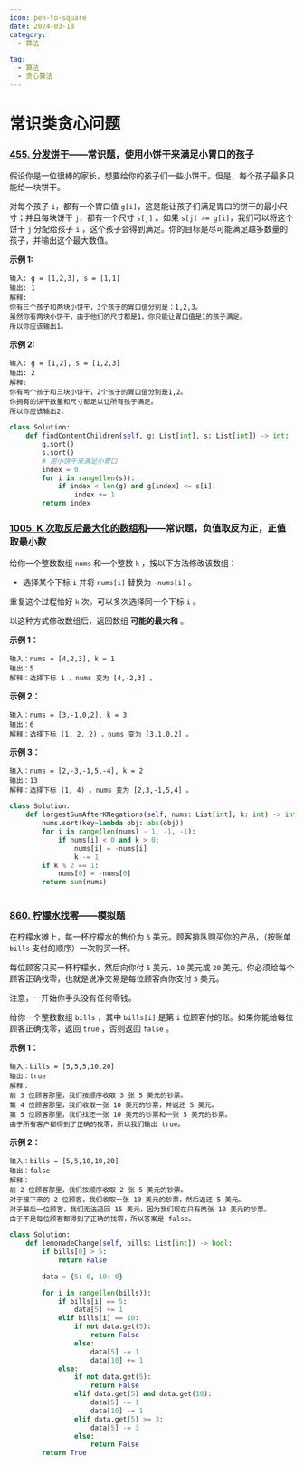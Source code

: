 ```yaml
---
icon: pen-to-square
date: 2024-03-18
category:
  - 算法

tag:
  - 算法
  - 贪心算法
---
```




# 常识类贪心问题



### [455. 分发饼干](https://leetcode.cn/problems/assign-cookies/)——常识题，使用小饼干来满足小胃口的孩子

假设你是一位很棒的家长，想要给你的孩子们一些小饼干。但是，每个孩子最多只能给一块饼干。

对每个孩子 `i`，都有一个胃口值 `g[i]`，这是能让孩子们满足胃口的饼干的最小尺寸；并且每块饼干 `j`，都有一个尺寸 `s[j]` 。如果 `s[j] >= g[i]`，我们可以将这个饼干 `j` 分配给孩子 `i` ，这个孩子会得到满足。你的目标是尽可能满足越多数量的孩子，并输出这个最大数值。

**示例 1:**

```
输入: g = [1,2,3], s = [1,1]
输出: 1
解释: 
你有三个孩子和两块小饼干，3个孩子的胃口值分别是：1,2,3。
虽然你有两块小饼干，由于他们的尺寸都是1，你只能让胃口值是1的孩子满足。
所以你应该输出1。
```

**示例 2:**

```
输入: g = [1,2], s = [1,2,3]
输出: 2
解释: 
你有两个孩子和三块小饼干，2个孩子的胃口值分别是1,2。
你拥有的饼干数量和尺寸都足以让所有孩子满足。
所以你应该输出2.
```

```python
class Solution:
    def findContentChildren(self, g: List[int], s: List[int]) -> int:
        g.sort()
        s.sort()
        # 用小饼干来满足小胃口
        index = 0
        for i in range(len(s)):
            if index < len(g) and g[index] <= s[i]: 
                index += 1
        return index 
```



### [1005. K 次取反后最大化的数组和](https://leetcode.cn/problems/maximize-sum-of-array-after-k-negations/)——常识题，负值取反为正，正值取最小数

给你一个整数数组 `nums` 和一个整数 `k` ，按以下方法修改该数组：

- 选择某个下标 `i` 并将 `nums[i]` 替换为 `-nums[i]` 。

重复这个过程恰好 `k` 次。可以多次选择同一个下标 `i` 。

以这种方式修改数组后，返回数组 **可能的最大和** 。

 

**示例 1：**

```
输入：nums = [4,2,3], k = 1
输出：5
解释：选择下标 1 ，nums 变为 [4,-2,3] 。
```

**示例 2：**

```
输入：nums = [3,-1,0,2], k = 3
输出：6
解释：选择下标 (1, 2, 2) ，nums 变为 [3,1,0,2] 。
```

**示例 3：**

```
输入：nums = [2,-3,-1,5,-4], k = 2
输出：13
解释：选择下标 (1, 4) ，nums 变为 [2,3,-1,5,4] 。
```

```python
class Solution:
    def largestSumAfterKNegations(self, nums: List[int], k: int) -> int:
        nums.sort(key=lambda obj: abs(obj))
        for i in range(len(nums) - 1, -1, -1):
            if nums[i] < 0 and k > 0:
                nums[i] = -nums[i]
                k -= 1
        if k % 2 == 1:
            nums[0] = -nums[0]
        return sum(nums)
    
```



### [860. 柠檬水找零](https://leetcode.cn/problems/lemonade-change/)——模拟题



在柠檬水摊上，每一杯柠檬水的售价为 `5` 美元。顾客排队购买你的产品，（按账单 `bills` 支付的顺序）一次购买一杯。

每位顾客只买一杯柠檬水，然后向你付 `5` 美元、`10` 美元或 `20` 美元。你必须给每个顾客正确找零，也就是说净交易是每位顾客向你支付 `5` 美元。

注意，一开始你手头没有任何零钱。

给你一个整数数组 `bills` ，其中 `bills[i]` 是第 `i` 位顾客付的账。如果你能给每位顾客正确找零，返回 `true` ，否则返回 `false` 。

 

**示例 1：**

```
输入：bills = [5,5,5,10,20]
输出：true
解释：
前 3 位顾客那里，我们按顺序收取 3 张 5 美元的钞票。
第 4 位顾客那里，我们收取一张 10 美元的钞票，并返还 5 美元。
第 5 位顾客那里，我们找还一张 10 美元的钞票和一张 5 美元的钞票。
由于所有客户都得到了正确的找零，所以我们输出 true。
```

**示例 2：**

```
输入：bills = [5,5,10,10,20]
输出：false
解释：
前 2 位顾客那里，我们按顺序收取 2 张 5 美元的钞票。
对于接下来的 2 位顾客，我们收取一张 10 美元的钞票，然后返还 5 美元。
对于最后一位顾客，我们无法退回 15 美元，因为我们现在只有两张 10 美元的钞票。
由于不是每位顾客都得到了正确的找零，所以答案是 false。
```

```python
class Solution:
    def lemonadeChange(self, bills: List[int]) -> bool:
        if bills[0] > 5:
            return False

        data = {5: 0, 10: 0}

        for i in range(len(bills)):
            if bills[i] == 5:
                data[5] += 1
            elif bills[i] == 10:
                if not data.get(5):
                    return False
                else:
                    data[5] -= 1
                    data[10] += 1
            else:
                if not data.get(5):
                    return False
                elif data.get(5) and data.get(10):
                    data[5] -= 1
                    data[10] -= 1
                elif data.get(5) >= 3:
                    data[5] -= 3
                else:
                    return False
        return True

```

